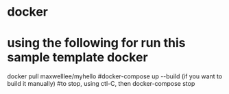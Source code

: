 # docker
# using the following for run this sample template docker
docker pull maxwelllee/myhello
#docker-compose up --build (if you want to build it manually)
#to stop, using ctl-C, then docker-compose stop
